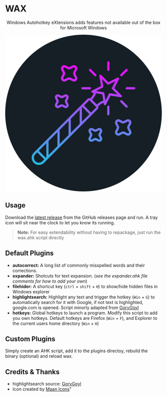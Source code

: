 # WAX

<p align="center">
  Windows Autohotkey eXtensions adds features not available out of the box for Microsoft Windows
</p>

<p align="center">
  <img src="https://raw.githubusercontent.com/steveharsant/wax/main/icon.png" alt="Windows Autohotkey eXtensions logo">
</p>

## Usage

Download the [latest release](https://github.com/steveharsant/wax/releases) from the GitHub releases page and run. A tray icon will sit near the clock to let you know its running.

> **Note:** For easy extendability without having to repackage, just run the wax.ahk script directly

## Default Plugins

* **autocorrect:** A long list of commonly misspelled words and their corrections.
* **expander:** Shotcuts for text expansion. (*see the expander.ahk file comments for how to add your own*)
* **filehider:** A shortcut key (`ctrl` + `shift` + `H`) to show/hide hidden files in Windows explorer
* **highlightsearch:** Highlight any text and trigger the hotkey (`Win` + `G`) to automatically search for it with Google, if not text is highlighted, google.com is opened. Script minorly adapted from [GorvGoyl](https://github.com/GorvGoyl/Autohotkey-Scripts-Windows/blob/master/look_up.ahk)
* **hotkeys:** Global hotkeys to launch a program. Modify this script to add you own hotkeys. Default hotkeys are Firefox (`Win` + `F`), and Explorer to the current users home directory (`Win` + `H`)

## Custom Plugins

Simply create an AHK script, add it to the plugins directoy, rebuild the binary (optional) and reload wax.

## Credits & Thanks

* highlightsearch source: [GorvGoyl](https://github.com/GorvGoyl)
* Icon created by [Maan Icons](https://www.flaticon.com/authors/maan-icons)"
